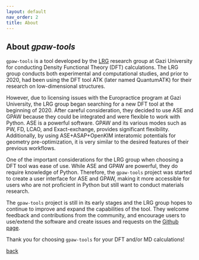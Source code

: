 ```yaml
---
layout: default
nav_order: 2
title: About
---
```


## About *gpaw-tools*

`gpaw-tools` is a tool developed by the [LRG](https://www.lrgresearch.org) research group at Gazi University for conducting Density Functional Theory (DFT) calculations. The LRG group conducts both experimental and computational studies, and prior to 2020, had been using the DFT tool ATK (later named QuantumATK) for their research on low-dimensional structures.

However, due to licensing issues with the Europractice program at Gazi University, the LRG group began searching for a new DFT tool at the beginning of 2020. After careful consideration, they decided to use ASE and GPAW because they could be integrated and were flexible to work with Python. ASE is a powerful software. GPAW and its various modes such as PW, FD, LCAO, and Exact-exchange, provides significant flexibility. Additionally, by using ASE+ASAP+OpenKIM interatomic potentials for geometry pre-optimization, it is very similar to the desired features of their previous workflows.

One of the important considerations for the LRG group when choosing a DFT tool was ease of use. While ASE and GPAW are powerful, they do require knowledge of Python. Therefore, the `gpaw-tools` project was started to create a user interface for ASE and GPAW, making it more accessible for users who are not proficient in Python but still want to conduct materials research.

The `gpaw-tools` project is still in its early stages and the LRG group hopes to continue to improve and expand the capabilities of the tool. They welcome feedback and contributions from the community, and encourage users to use/extend the software and create issues and requests on the [Github page](https://github.com/lrgresearch/gpaw-tools).

Thank you for choosing `gpaw-tools` for your DFT and/or MD calculations!

[back](./)
